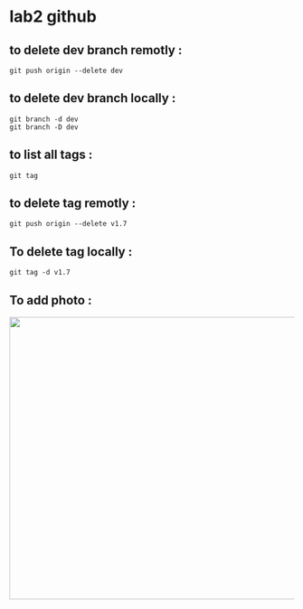 # lab2 github

## to delete dev branch remotly :

```
git push origin --delete dev
```

## to delete dev branch locally :

```
git branch -d dev
git branch -D dev
```

## to list all tags :

```
git tag 
```

## to delete tag remotly :

```
git push origin --delete v1.7
```

## To delete tag locally :

```
git tag -d v1.7
```
## To add photo :

<img src ="https://encrypted-tbn0.gstatic.com/images?q=tbn:ANd9GcQr9rARiU09goQennrklazpeAAWTjBEhN_Ntg&usqp=CAU" width="800" height="500">